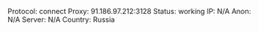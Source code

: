 Protocol: connect
Proxy: 91.186.97.212:3128
Status: working
IP: N/A
Anon: N/A
Server: N/A
Country: Russia

